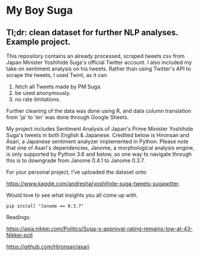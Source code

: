 # My Boy Suga

## Tl;dr: clean dataset for further NLP analyses. Example project. 

This repository contains an already processed, scraped tweets csv from Japan Minister Yoshihide Suga's official Twitter account. 
I also included my take on sentiment analysis on his tweets. Rather than using Twitter's API to scrape the tweets, I used Twint,
as it can 

1) fetch all Tweets made by PM Suga.
2) be used anonymously.
3) no rate limitations.

Further cleaning of the data was done using R, and data column translation from 'ja' to 'en' was done through Google Sheets.

My project includes Sentiment Analysis of Japan's Prime Minister Yoshihide Suga's tweets in both English &amp; Japanese.
Credited below is Hironsan and Asari, a Japanese sentiment analyzer implemented in Python. Please note that
one of Asari's dependencies, Janome, a morphological analysis engine, is only supported by Python 3.6 and below, so one way
to navigate through this is to downgrade from Janome 0.4.1 to Janome 0.3.7. 


For your personal project, I've uploaded the dataset onto


https://www.kaggle.com/andresha/yoshihide-suga-tweets-sugawitter. 


Would love to see what insights you all come up with. 


```
pip install "Janome == 0.3.7"

```
 
Readings: 

https://asia.nikkei.com/Politics/Suga-s-approval-rating-remains-low-at-43-Nikkei-poll

https://github.com/Hironsan/asari


